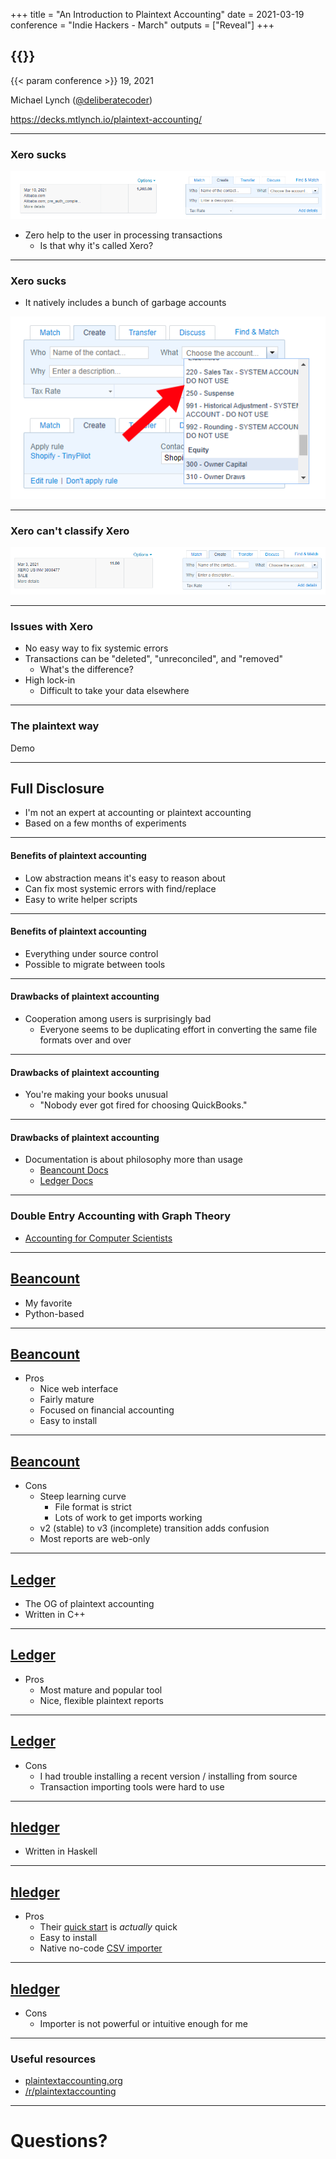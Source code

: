 +++
title = "An Introduction to Plaintext Accounting"
date = 2021-03-19
conference = "Indie Hackers - March"
outputs = ["Reveal"]
+++

## {{<param title>}}

{{< param conference >}} 19, 2021

Michael Lynch ([@deliberatecoder](https://twitter.com/deliberatecoder))

https://decks.mtlynch.io/plaintext-accounting/

---

### Xero sucks

<img src="xero-sucks.png">

* Zero help to the user in processing transactions
  * Is that why it's called Xero?

---

### Xero sucks

* It natively includes a bunch of garbage accounts

<img src="xero-sucks2.png">

---

### Xero can't classify Xero

<img src="xero-sucks3.png">

---

### Issues with Xero

* No easy way to fix systemic errors
* Transactions can be "deleted", "unreconciled", and "removed"
  * What's the difference?
* High lock-in
  * Difficult to take your data elsewhere

---

### The plaintext way

Demo

---

## Full Disclosure

* I'm not an expert at accounting or plaintext accounting
* Based on a few months of experiments

---

#### Benefits of plaintext accounting

* Low abstraction means it's easy to reason about
* Can fix most systemic errors with find/replace
* Easy to write helper scripts

---

#### Benefits of plaintext accounting

* Everything under source control
* Possible to migrate between tools

---

#### Drawbacks of plaintext accounting

* Cooperation among users is surprisingly bad
  * Everyone seems to be duplicating effort in converting the same file formats over and over

---

#### Drawbacks of plaintext accounting

* You're making your books unusual
  * "Nobody ever got fired for choosing QuickBooks."

---


#### Drawbacks of plaintext accounting

* Documentation is about philosophy more than usage
  * [Beancount Docs](https://beancount.github.io/docs/index.html)
  * [Ledger Docs](https://www.ledger-cli.org/3.0/doc/ledger3.html)

---

### Double Entry Accounting with Graph Theory

* [Accounting for Computer Scientists](https://martin.kleppmann.com/2011/03/07/accounting-for-computer-scientists.html)

---

## [Beancount](https://beancount.github.io/docs/)

* My favorite
* Python-based

---

## [Beancount](https://beancount.github.io/docs/)

* Pros
  * Nice web interface
  * Fairly mature
  * Focused on financial accounting
  * Easy to install

---

## [Beancount](https://beancount.github.io/docs/)

* Cons
  * Steep learning curve
    * File format is strict
    * Lots of work to get imports working
  * v2 (stable) to v3 (incomplete) transition adds confusion
  * Most reports are web-only

---

## [Ledger](https://www.ledger-cli.org/)

* The OG of plaintext accounting
* Written in C++

---

## [Ledger](https://www.ledger-cli.org/)

* Pros
  * Most mature and popular tool
  * Nice, flexible plaintext reports

---

## [Ledger](https://www.ledger-cli.org/)

* Cons
  * I had trouble installing a recent version / installing from source
  * Transaction importing tools were hard to use

---

## [hledger](https://hledger.org/)

* Written in Haskell

---

## [hledger](https://hledger.org/)

* Pros
  * Their [quick start](https://hledger.org/quickstart.html) is *actually* quick
  * Easy to install
  * Native no-code [CSV importer](https://hledger.org/import-csv.html)

---

## [hledger](https://hledger.org/)

* Cons
  * Importer is not powerful or intuitive enough for me

---

### Useful resources

* [plaintextaccounting.org](https://plaintextaccounting.org/)
* [/r/plaintextaccounting](https://www.reddit.com/r/plaintextaccounting/)

---

# Questions?
